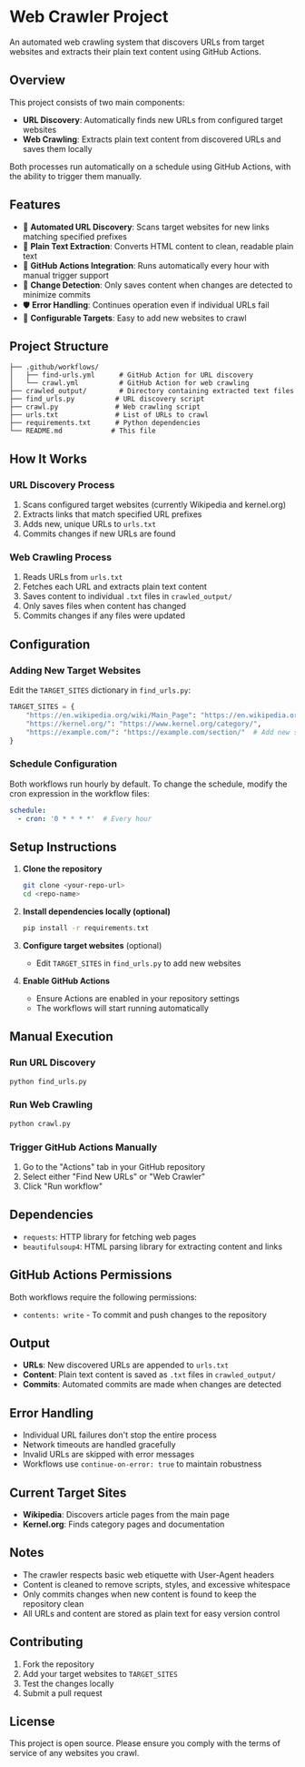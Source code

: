 # Web Crawler Project

An automated web crawling system that discovers URLs from target websites and extracts their plain text content using GitHub Actions.

## Overview

This project consists of two main components:
- **URL Discovery**: Automatically finds new URLs from configured target websites
- **Web Crawling**: Extracts plain text content from discovered URLs and saves them locally

Both processes run automatically on a schedule using GitHub Actions, with the ability to trigger them manually.

## Features

- 🔄 **Automated URL Discovery**: Scans target websites for new links matching specified prefixes
- 📄 **Plain Text Extraction**: Converts HTML content to clean, readable plain text
- 🚀 **GitHub Actions Integration**: Runs automatically every hour with manual trigger support
- 📁 **Change Detection**: Only saves content when changes are detected to minimize commits
- 🛡️ **Error Handling**: Continues operation even if individual URLs fail
- 🔧 **Configurable Targets**: Easy to add new websites to crawl

## Project Structure

```
├── .github/workflows/
│   ├── find-urls.yml      # GitHub Action for URL discovery
│   └── crawl.yml          # GitHub Action for web crawling
├── crawled_output/        # Directory containing extracted text files
├── find_urls.py          # URL discovery script
├── crawl.py              # Web crawling script
├── urls.txt              # List of URLs to crawl
├── requirements.txt      # Python dependencies
└── README.md            # This file
```

## How It Works

### URL Discovery Process
1. Scans configured target websites (currently Wikipedia and kernel.org)
2. Extracts links that match specified URL prefixes
3. Adds new, unique URLs to `urls.txt`
4. Commits changes if new URLs are found

### Web Crawling Process
1. Reads URLs from `urls.txt`
2. Fetches each URL and extracts plain text content
3. Saves content to individual `.txt` files in `crawled_output/`
4. Only saves files when content has changed
5. Commits changes if any files were updated

## Configuration

### Adding New Target Websites

Edit the `TARGET_SITES` dictionary in `find_urls.py`:

```python
TARGET_SITES = {
    "https://en.wikipedia.org/wiki/Main_Page": "https://en.wikipedia.org/wiki/",
    "https://kernel.org/": "https://www.kernel.org/category/",
    "https://example.com/": "https://example.com/section/"  # Add new sites here
}
```

### Schedule Configuration

Both workflows run hourly by default. To change the schedule, modify the cron expression in the workflow files:

```yaml
schedule:
  - cron: '0 * * * *'  # Every hour
```

## Setup Instructions

1. **Clone the repository**
   ```bash
   git clone <your-repo-url>
   cd <repo-name>
   ```

2. **Install dependencies locally (optional)**
   ```bash
   pip install -r requirements.txt
   ```

3. **Configure target websites** (optional)
   - Edit `TARGET_SITES` in `find_urls.py` to add new websites

4. **Enable GitHub Actions**
   - Ensure Actions are enabled in your repository settings
   - The workflows will start running automatically

## Manual Execution

### Run URL Discovery
```bash
python find_urls.py
```

### Run Web Crawling
```bash
python crawl.py
```

### Trigger GitHub Actions Manually
1. Go to the "Actions" tab in your GitHub repository
2. Select either "Find New URLs" or "Web Crawler"
3. Click "Run workflow"

## Dependencies

- `requests`: HTTP library for fetching web pages
- `beautifulsoup4`: HTML parsing library for extracting content and links

## GitHub Actions Permissions

Both workflows require the following permissions:
- `contents: write` - To commit and push changes to the repository

## Output

- **URLs**: New discovered URLs are appended to `urls.txt`
- **Content**: Plain text content is saved as `.txt` files in `crawled_output/`
- **Commits**: Automated commits are made when changes are detected

## Error Handling

- Individual URL failures don't stop the entire process
- Network timeouts are handled gracefully
- Invalid URLs are skipped with error messages
- Workflows use `continue-on-error: true` to maintain robustness

## Current Target Sites

- **Wikipedia**: Discovers article pages from the main page
- **Kernel.org**: Finds category pages and documentation

## Notes

- The crawler respects basic web etiquette with User-Agent headers
- Content is cleaned to remove scripts, styles, and excessive whitespace
- Only commits changes when new content is found to keep the repository clean
- All URLs and content are stored as plain text for easy version control

## Contributing

1. Fork the repository
2. Add your target websites to `TARGET_SITES`
3. Test the changes locally
4. Submit a pull request

## License

This project is open source. Please ensure you comply with the terms of service of any websites you crawl.